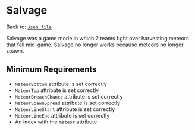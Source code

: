 # Salvage
Back to: [`Json file`](/docs/json.md)

Salvage was a game mode in which 2 teams fight over harvesting meteors that fall mid-game. Salvage no longer works because meteors no longer spawn.

## Minimum Requirements
- `MeteorBottom` attribute is set correctly
- `MeteorTop` attribute is set correctly
- `MeteorBreachChance` attribute is set correctly
- `MeteorSpawnSpread` attribute is set correctly
- `MeteorLineStart` attribute is set correctly
- `MeteorLineEnd` attribute is set correctly
- An index with the `meteor` attribute